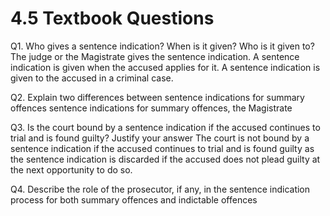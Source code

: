 # 4.5 Textbook Questions

Q1. Who gives a sentence indication? When is it given? Who is it given to?  
	The judge or the Magistrate gives the sentence indication. A sentence indication is given when the accused applies for it. A sentence indication is given to the accused in a criminal case. 

Q2. Explain two differences between sentence indications for summary offences sentence indications for summary offences, the Magistrate  
	

Q3. Is the court bound by a sentence indication if the accused continues to trial and is found guilty? Justify your answer 
The court is not bound by a sentence indication if the accused continues to trial and is found guilty as the sentence indication is discarded if the accused does not plead guilty at the next opportunity to do so. 

Q4. Describe the role of the prosecutor, if any, in the sentence indication process for both summary offences and indictable offences   
